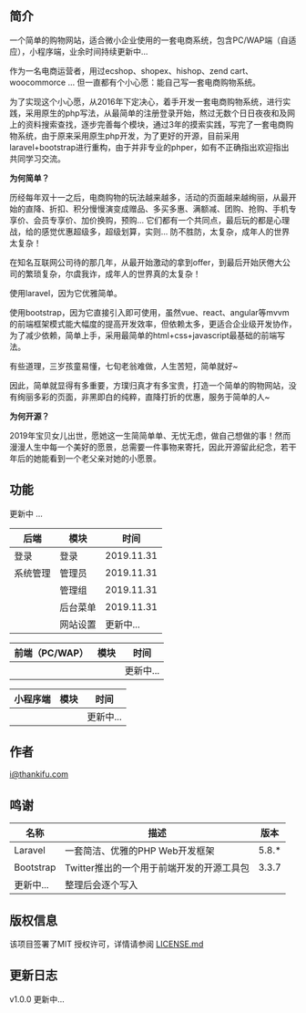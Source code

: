## 简介

一个简单的购物网站，适合微小企业使用的一套电商系统，包含PC/WAP端（自适应），小程序端，业余时间持续更新中...

作为一名电商运营者，用过ecshop、shopex、hishop、zend cart、 woocommorce ... 但一直都有个小心愿：能自己写一套电商购物系统。

为了实现这个小心愿，从2016年下定决心，着手开发一套电商购物系统，进行实践，采用原生的php写法，从最简单的注册登录开始，熬过无数个日日夜夜和及网上的资料搜索查找，逐步完善每个模块，通过3年的摸索实践，写完了一套电商购物系统，由于原来采用原生php开发，为了更好的开源，目前采用laravel+bootstrap进行重构，由于并非专业的phper，如有不正确指出欢迎指出共同学习交流。

**为何简单？**

历经每年双十一之后，电商购物的玩法越来越多，活动的页面越来越绚丽，从最开始的直降、折扣、积分慢慢演变成赠品、多买多惠、满额减、团购、抢购、手机专享价、会员专享价、加价换购，预购... 它们都有一个共同点，最后玩的都是心理战，给的感觉优惠超级多，超级划算，实则... 防不胜防，太复杂，成年人的世界太复杂！

在知名互联网公司待的那几年，从最开始激动的拿到offer，到最后开始厌倦大公司的繁琐复杂，尔虞我诈，成年人的世界真的太复杂！

使用laravel，因为它优雅简单。

使用bootstrap，因为它直接引入即可使用，虽然vue、react、angular等mvvm的前端框架模式能大幅度的提高开发效率，但依赖太多，更适合企业级开发协作，为了减少依赖，简单上手，采用最简单的html+css+javascript最基础的前端写法。

有些道理，三岁孩童易懂，七旬老翁难做，人生苦短，简单就好~

因此，简单就显得有多重要，方璞归真才有多宝贵，打造一个简单的购物网站，没有绚丽多彩的页面，非黑即白的纯粹，直降打折的优惠，服务于简单的人~

**为何开源？**

2019年宝贝女儿出世，愿她这一生简简单单、无忧无虑，做自己想做的事！然而漫漫人生中每一个美好的愿景，总需要一件事物来寄托，因此开源留此纪念，若干年后的她能看到一个老父亲对她的小愿景。

## 功能

更新中 ...

| 后端     | 模块     | 时间       |
| -------- | -------- | ---------- |
| 登录     | 登录     | 2019.11.31 |
| 系统管理 | 管理员   | 2019.11.31 |
|          | 管理组   | 2019.11.31 |
|          | 后台菜单 | 2019.11.31 |
|          | 网站设置 | 更新中...  |

| 前端（PC/WAP） | 模块 | 时间      |
| -------------- | ---- | --------- |
|                |      | 更新中... |

| 小程序端 | 模块 | 时间      |
| -------- | ---- | --------- |
|          |      | 更新中... |

## 作者

i@thankifu.com

## 鸣谢

| 名称      | 描述                                      | 版本  |
| --------- | ----------------------------------------- | ----- |
| Laravel   | 一套简洁、优雅的PHP Web开发框架           | 5.8.* |
| Bootstrap | Twitter推出的一个用于前端开发的开源工具包 | 3.3.7 |
| 更新中... | 整理后会逐个写入                          |       |

## 版权信息

该项目签署了MIT 授权许可，详情请参阅 [LICENSE.md](https://github.com/thankifu/oneue/blob/master/LICENSE)

## 更新日志

v1.0.0 更新中...